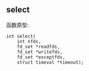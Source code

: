## select

函数原型: 

```
int select(
    int nfds, 
    fd_set *readfds, 
    fd_set *writefds,
    fd_set *exceptfds, 
    struct timeval *timeout);
```

